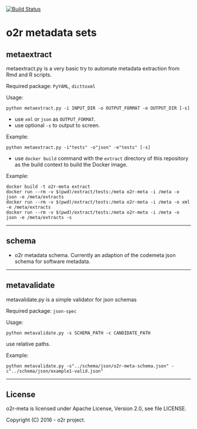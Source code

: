 [![Build Status](https://travis-ci.org/o2r-project/o2r-meta.svg?branch=master)](https://travis-ci.org/o2r-project/o2r-meta)

# o2r metadata sets

## metaextract

metaextract.py is a very basic try to automate metadata extraction from Rmd and R scripts.

Required package: ```PyYAML```, ```dicttoxml```

Usage:

    python metaextract.py -i INPUT_DIR -o OUTPUT_FORMAT -e OUTPUT_DIR [-s]


+ use ```xml``` or ```json``` as ```OUTPUT_FORMAT```.
+ use optional ```-s``` to output to screen.

Example:

    python metaextract.py -i"tests" -o"json" -e"tests" [-s]


+ use ```docker build``` command with the ```extract``` directory of this repository as the build context to build the Docker image.

Example:

    docker build -t o2r-meta extract
    docker run --rm -v $(pwd)/extract/tests:/meta o2r-meta -i /meta -o json -e /meta/extracts
    docker run --rm -v $(pwd)/extract/tests:/meta o2r-meta -i /meta -o xml -e /meta/extracts
    docker run --rm -v $(pwd)/extract/tests:/meta o2r-meta -i /meta -o json -e /meta/extracts -s

---

## schema

+ o2r metadata schema. Currently an adaption of the codemeta json schema for software metadata.

---

## metavalidate

metavalidate.py is a simple validator for json schemas

Required package: ```json-spec```

Usage:

    python metavalidate.py -s SCHEMA_PATH -c CANDIDATE_PATH

use relative paths.

Example:

    python metavalidate.py -s"../schema/json/o2r-meta-schema.json" -c"../schema/json/example1-valid.json"

---

## License

o2r-meta is licensed under Apache License, Version 2.0, see file LICENSE.

Copyright (C) 2016 - o2r project.